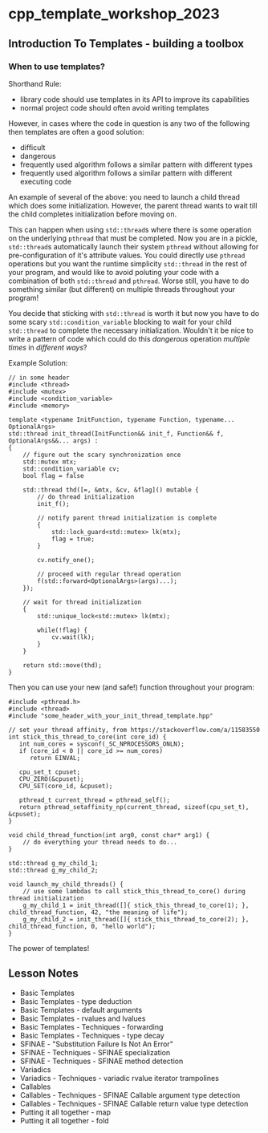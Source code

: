 # cpp_template_workshop_2023

## Introduction To Templates - building a toolbox

### When to use templates?
Shorthand Rule:
- library code should use templates in its API to improve its capabilities
- normal project code should often avoid writing templates

However, in cases where the code in question is any two of the following then templates are often a good solution:
- difficult
- dangerous
- frequently used algorithm follows a similar pattern with different types 
- frequently used algorithm follows a similar pattern with different executing code

An example of several of the above: you need to launch a child thread which does some initialization. However, the parent thread wants to wait till the child completes initialization before moving on. 

This can happen when using `std::thread`s where there is some operation on the underlying `pthread` that must be completed. Now you are in a pickle, `std::thread`s automatically launch their system `pthread` without allowing for pre-configuration of it's attribute values. You could directly use `pthread` operations but you want the runtime simplicity `std::thread` in the rest of your program, and would like to avoid poluting your code with a combination of both `std::thread` and `pthread`. Worse still, you have to do something similar (but different) on multiple threads throughout your program!

You decide that sticking with `std::thread` is worth it but now you have to do some scary `std::condition_variable` blocking to wait for your child `std::thread` to complete the necessary initialization. Wouldn't it be nice to write a pattern of code which could do this *dangerous* operation *multiple times* in *different ways*?

Example Solution:
```
// in some header 
#include <thread>
#include <mutex>
#include <condition_variable>
#include <memory>

template <typename InitFunction, typename Function, typename... OptionalArgs>
std::thread init_thread(InitFunction&& init_f, Function&& f, OptionalArgs&&... args) :
{
    // figure out the scary synchronization once
    std::mutex mtx;
    std::condition_variable cv;
    bool flag = false

    std::thread thd([=, &mtx, &cv, &flag]() mutable {
        // do thread initialization
        init_f();

        // notify parent thread initialization is complete
        {
            std::lock_guard<std::mutex> lk(mtx);
            flag = true;
        }
        
        cv.notify_one();

        // proceed with regular thread operation
        f(std::forward<OptionalArgs>(args)...);
    });

    // wait for thread initialization
    {
        std::unique_lock<std::mutex> lk(mtx);

        while(!flag) {
            cv.wait(lk);
        }
    }

    return std::move(thd);
}
```

Then you can use your new (and safe!) function throughout your program:
```
#include <pthread.h>
#include <thread>
#include "some_header_with_your_init_thread_template.hpp"

// set your thread affinity, from https://stackoverflow.com/a/11583550
int stick_this_thread_to_core(int core_id) {
   int num_cores = sysconf(_SC_NPROCESSORS_ONLN);
   if (core_id < 0 || core_id >= num_cores)
      return EINVAL;

   cpu_set_t cpuset;
   CPU_ZERO(&cpuset);
   CPU_SET(core_id, &cpuset);

   pthread_t current_thread = pthread_self();
   return pthread_setaffinity_np(current_thread, sizeof(cpu_set_t), &cpuset);
}

void child_thread_function(int arg0, const char* arg1) {
    // do everything your thread needs to do...
}

std::thread g_my_child_1;
std::thread g_my_child_2;

void launch_my_child_threads() {
    // use some lambdas to call stick_this_thread_to_core() during thread initialization
    g_my_child_1 = init_thread([]{ stick_this_thread_to_core(1); }, child_thread_function, 42, "the meaning of life");
    g_my_child_2 = init_thread([]{ stick_this_thread_to_core(2); }, child_thread_function, 0, "hello world");
}
```

The power of templates!


## Lesson Notes
- Basic Templates
- Basic Templates - type deduction
- Basic Templates - default arguments
- Basic Templates - rvalues and lvalues
- Basic Templates - Techniques - forwarding
- Basic Templates - Techniques - type decay
- SFINAE - "Substitution Failure Is Not An Error"
- SFINAE - Techniques - SFINAE specialization
- SFINAE - Techniques - SFINAE method detection
- Variadics
- Variadics - Techniques - variadic rvalue iterator trampolines
- Callables
- Callables - Techniques - SFINAE Callable argument type detection 
- Callables - Techniques - SFINAE Callable return value type detection
- Putting it all together - map 
- Putting it all together - fold 

